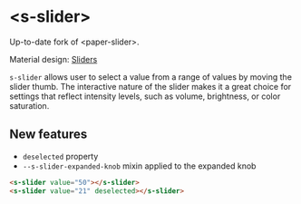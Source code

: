 # \<s-slider\>

Up-to-date fork of \<paper-slider\>.

Material design: [Sliders](https://www.google.com/design/spec/components/sliders.html)

`s-slider` allows user to select a value from a range of values by
moving the slider thumb.  The interactive nature of the slider makes it a
great choice for settings that reflect intensity levels, such as volume,
brightness, or color saturation.

## New features

- `deselected` property
- `--s-slider-expanded-knob` mixin applied to the expanded knob

<!---
```
<custom-element-demo>
  <template>
    <script src="../webcomponentsjs/webcomponents-lite.js"></script>
    <link rel="import" href="s-slider.html">
    <next-code-block></next-code-block>
  </template>
</custom-element-demo>
```
-->
```html
<s-slider value="50"></s-slider>
<s-slider value="21" deselected></s-slider>
```
